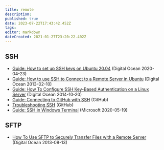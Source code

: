 ```yaml
---
title: remote
description: 
published: true
date: 2023-07-22T17:43:42.452Z
tags: 
editor: markdown
dateCreated: 2021-01-27T23:20:22.402Z
---
```


## SSH
- [Guide: How to set up SSH keys on Ubuntu 20.04](https://www.digitalocean.com/community/tutorials/how-to-set-up-ssh-keys-on-ubuntu-20-04) (Digital Ocean 2020-04-23)
- [Guide: How to use SSH to Connect to a Remote Server in Ubuntu](https://www.digitalocean.com/community/tutorials/how-to-use-ssh-to-connect-to-a-remote-server-in-ubuntu) (Digital Ocean 2013-02-10)
- [Guide: How To Configure SSH Key-Based Authentication on a Linux Server](https://www.digitalocean.com/community/tutorials/how-to-configure-ssh-key-based-authentication-on-a-linux-server) (Digital Ocean 2014-10-20)
- [Guide: Connecting to GitHub with SSH](https://docs.github.com/en/github/authenticating-to-github/connecting-to-github-with-ssh) (GitHub)
- [Troubleshooting SSH](https://docs.github.com/en/github/authenticating-to-github/troubleshooting-ssh) (GitHub)
- [Guide: SSH in Windows Terminal](https://docs.microsoft.com/en-us/windows/terminal/tutorials/ssh) (Microsoft 2020-05-19)
## SFTP
- [How To Use SFTP to Securely Transfer Files with a Remote Server](https://www.digitalocean.com/community/tutorials/how-to-use-sftp-to-securely-transfer-files-with-a-remote-server) (Digital Ocean 2013-08-13)
